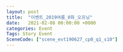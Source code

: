 ```yaml
---
layout: post
title:  "이벤트_2019여름_0화_오프닝"
date:   2021-02-08 00:00:00 +0000
categories: Event
Tags: Story Event
SceneCode: ["scene_evt190627_cp0_q1_s10"]
---
```

